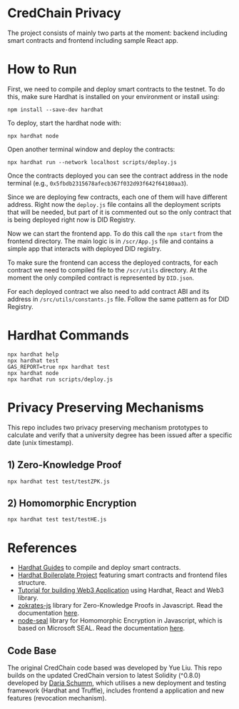 # CredChain Privacy

The project consists of mainly two parts at the moment: backend including smart contracts and frontend including sample React app.

# How to Run

First, we need to compile and deploy smart contracts to the testnet. To do this, make sure Hardhat is installed on your environment or install using: 
```shell
npm install --save-dev hardhat
```
To deploy, start the hardhat node with:
```shell
npx hardhat node
```
Open another terminal window and deploy the contracts:  
```shell
npx hardhat run --network localhost scripts/deploy.js
```
Once the contracts deployed you can see the contract address in the node terminal (e.g., `0x5fbdb2315678afecb367f032d93f642f64180aa3`). 

Since we are deploying few contracts, each one of them will have different address. Right now the `deploy.js` file contains all the deployment scripts that will be needed, but part of it is commented out so the only contract that is being deployed right now is DID Registry. 

Now we can start the frontend app. To do this call the `npm start` from the frontend directory. The main logic is in `/scr/App.js` file and contains a simple app that interacts with deployed DID registry.  

To make sure the frontend can access the deployed contracts, for each contract we need to compiled file to the `/scr/utils` directory. At the moment the only compiled contract is represented by `DID.json`.  

For each deployed contract we also need to add contract ABI and its address in `/src/utils/constants.js` file. Follow the same pattern as for DID Registry.  

# Hardhat Commands 

```shell
npx hardhat help
npx hardhat test
GAS_REPORT=true npx hardhat test
npx hardhat node
npx hardhat run scripts/deploy.js
```

# Privacy Preserving Mechanisms
This repo includes two privacy preserving mechanism prototypes to calculate and verify that a university degree has been issued after a specific date (unix timestamp). 

## 1) Zero-Knowledge Proof
```shell
npx hardhat test test/testZPK.js
```

## 2) Homomorphic Encryption
```shell
npx hardhat test test/testHE.js
```

# References 
- [Hardhat Guides](https://hardhat.org/hardhat-runner/docs/guides/project-setup) to compile and deploy smart contracts.
- [Hardhat Boilerplate Project](https://hardhat.org/tutorial/boilerplate-project) featuring smart contracts and frontend files structure. 
- [Tutorial for building Web3 Application](https://medium.com/coinmonks/build-a-web-3-application-with-solidity-hardhat-react-and-web3js-61b7ff137885) using Hardhat, React and Web3 library. 
- [zokrates-js](https://github.com/Zokrates/ZoKrates/tree/develop/zokrates_js) library for Zero-Knowledge Proofs in Javascript. Read the documentation [here](https://zokrates.github.io/toolbox/zokrates_js.html).
- [node-seal](https://github.com/s0l0ist/node-seal) library for Homomorphic Encryption in Javascript, which is based on Microsoft SEAL. Read the documentation [here](https://s0l0ist.github.io/node-seal/).

## Code Base
The original CredChain code based was developed by Yue Liu. This repo builds on the updated CredChain version to latest Solidity (^0.8.0) developed by [Daria Schumm](https://github.com/schummd), which utilises a new deployment and testing framework (Hardhat and Truffle), includes frontend a application and new features (revocation mechanism). 
